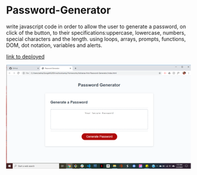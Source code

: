 # Password-Generator
write javascript code in order to allow the user to generate a password, on click of the button, to their specifications:uppercase, lowercase, numbers, special characters and the length. 
using loops, arrays, prompts, functions, DOM, dot notation, variables and alerts. 

[link to deployed](https://adriana-didden.github.io/Random-Password-Generator/)

![screenshot](./assets/images/screenshot.png)